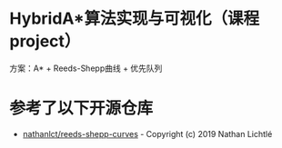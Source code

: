 # HybridA*算法实现与可视化（课程project）
方案：A* + Reeds-Shepp曲线 + 优先队列

# 参考了以下开源仓库
- [nathanlct/reeds-shepp-curves](https://github.com/nathanlct/reeds-shepp-curves) - Copyright (c) 2019 Nathan Lichtlé
